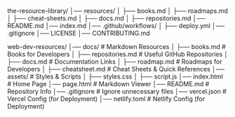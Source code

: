 the-resource-library/
│── resources/
│   ├── books.md
│   ├── roadmaps.md
│   ├── cheat-sheets.md
│   ├── docs.md
│   ├── repositories.md
│── README.md
│── index.md
│── .github/workflows/
│   ├── deploy.yml
│── .gitignore
│── LICENSE
│── CONTRIBUTING.md


web-dev-resources/
│── docs/                     # Markdown Resources
│   ├── books.md              # Books for Developers
│   ├── repositories.md        # Useful GitHub Repositories
│   ├── docs.md               # Documentation Links
│   ├── roadmap.md            # Roadmaps for Developers
│   ├── cheatsheet.md         # Cheat Sheets & Quick References
│── assets/                   # Styles & Scripts
│   ├── styles.css
│   ├── script.js
│── index.html                # Home Page
│── page.html                 # Markdown Viewer
│── README.md                 # Repository Info
│── .gitignore                # Ignore unnecessary files
│── vercel.json               # Vercel Config (for Deployment)
│── netlify.toml              # Netlify Config (for Deployment)

